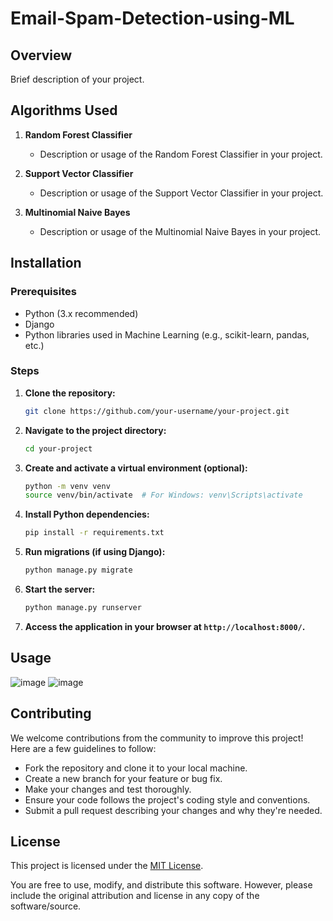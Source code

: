 # Email-Spam-Detection-using-ML

## Overview

Brief description of your project.

## Algorithms Used

1. **Random Forest Classifier**
   - Description or usage of the Random Forest Classifier in your project.

2. **Support Vector Classifier**
   - Description or usage of the Support Vector Classifier in your project.

3. **Multinomial Naive Bayes**
   - Description or usage of the Multinomial Naive Bayes in your project.

## Installation

### Prerequisites

- Python (3.x recommended)
- Django
- Python libraries used in Machine Learning (e.g., scikit-learn, pandas, etc.)

### Steps

1. **Clone the repository:**

    ```bash
    git clone https://github.com/your-username/your-project.git
    ```

2. **Navigate to the project directory:**

    ```bash
    cd your-project
    ```

3. **Create and activate a virtual environment (optional):**

    ```bash
    python -m venv venv
    source venv/bin/activate  # For Windows: venv\Scripts\activate
    ```

4. **Install Python dependencies:**

    ```bash
    pip install -r requirements.txt
    ```

5. **Run migrations (if using Django):**

    ```bash
    python manage.py migrate
    ```

6. **Start the server:**

    ```bash
    python manage.py runserver
    ```

7. **Access the application in your browser at `http://localhost:8000/`.**

## Usage

![image](https://github.com/neeraj46665/email-spam-detection-using-ML/assets/100067646/9f1c2bac-aafa-4ddb-9f2e-9dbd562c2029)
![image](https://github.com/neeraj46665/email-spam-detection-using-ML/assets/100067646/984c4d29-1f5f-4f00-831f-3345427f142f)

## Contributing

We welcome contributions from the community to improve this project! Here are a few guidelines to follow:

- Fork the repository and clone it to your local machine.
- Create a new branch for your feature or bug fix.
- Make your changes and test thoroughly.
- Ensure your code follows the project's coding style and conventions.
- Submit a pull request describing your changes and why they're needed.

## License

This project is licensed under the [MIT License](https://opensource.org/licenses/MIT).

You are free to use, modify, and distribute this software. However, please include the original attribution and license in any copy of the software/source.
